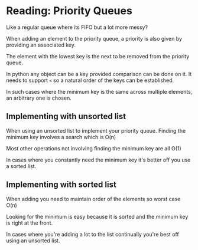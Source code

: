 # Reading: Priority Queues

Like a regular queue where its FIFO but a lot more messy?

When adding an element to the priority queue, a priority is also given by providing an associated key.

The element with the lowest key is the next to be removed from the priority queue.

In python any object can be a key provided comparison can be done on it. It needs to support `<` so a natural order of the keys can be established.

In such cases where the minimum key is the same across multiple elements, an arbitrary one is chosen.

## Implementing with unsorted list

When using an unsorted list to implement your priority queue. Finding the minimum key involves a search which is O(n)

Most other operations not involving finding the minimum key are all O(1)

In cases where you constantly need the minimum key it's better off you use a sorted list.

## Implementing with sorted list

When adding you need to maintain order of the elements so worst case O(n)

Looking for the minimum is easy because it is sorted and the minimum key is right at the front.

In cases where you're adding a lot to the list continually you're best off using an unsorted list.